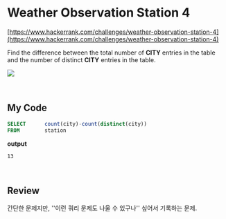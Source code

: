# Weather Observation Station 4

[https://www.hackerrank.com/challenges/weather-observation-station-4](https://www.hackerrank.com/challenges/weather-observation-station-4)

Find the difference between the total number of **CITY** entries in the table and the number of distinct **CITY** entries in the table. 

![](https://s3.amazonaws.com/hr-challenge-images/9336/1449345840-5f0a551030-Station.jpg)

<br>

## My Code

~~~sql
SELECT      count(city)-count(distinct(city))
FROM        station
~~~

**output**

~~~
13
~~~

<br>

## Review

간단한 문제지만, ''이런 쿼리 문제도 나울 수 있구나'' 싶어서 기록하는 문제.